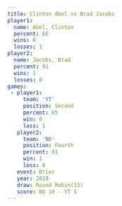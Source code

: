 ```yaml
---
title: Clinton Abel vs Brad Jacobs
player1:             
  name: Abel, Clinton
  percent: 65        
  wins: 0            
  losses: 1          
player2:             
  name: Jacobs, Brad 
  percent: 91        
  wins: 1            
  losses: 0          
games:
 - player1:          
     team: 'YT'      
     position: Second
     percent: 65     
     win: 0          
     loss: 1         
   player2:          
     team: 'NO'      
     position: Fourth
     percent: 91     
     win: 1          
     loss: 0         
   event: Brier         
   year: 2019           
   draw: Round Robin(13)
   score: NO 10 - YT 5  
---
```

